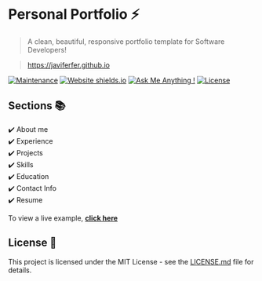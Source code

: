 # Personal Portfolio ⚡️ 
> A clean, beautiful, responsive portfolio template for Software Developers!

> https://javiferfer.github.io

[![Maintenance](https://img.shields.io/badge/maintained-yes-green.svg)](https://github.com/javiferfer/javiferfer.github.io/commits/master)
[![Website shields.io](https://img.shields.io/badge/website-up-yellow)](http://javiferfer.github.io/)
[![Ask Me Anything !](https://img.shields.io/badge/ask%20me-linkedin-1abc9c.svg)](https://www.linkedin.com/in/javier-fern%C3%A1ndez-fern%C3%A1ndez-b91684b6/)
[![License](http://img.shields.io/:license-mit-blue.svg?style=flat-square)](http://badges.mit-license.org)

## Sections 📚
✔️ About me\
✔️ Experience\
✔️ Projects \
✔️ Skills \
✔️ Education\
✔️ Contact Info\
✔️ Resume

To view a live example, **[click here](https://javiferfer.github.io/)**

## License 📄
This project is licensed under the MIT License - see the [LICENSE.md](./LICENSE) file for details.
